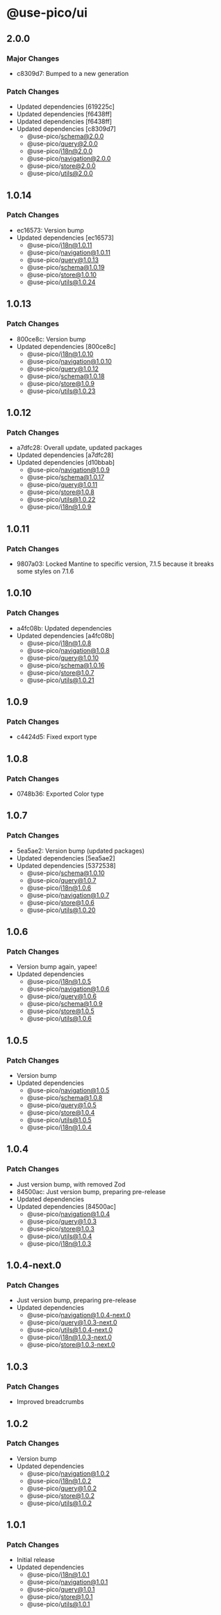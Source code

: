 # @use-pico/ui

## 2.0.0

### Major Changes

- c8309d7: Bumped to a new generation

### Patch Changes

- Updated dependencies [619225c]
- Updated dependencies [f6438ff]
- Updated dependencies [f6438ff]
- Updated dependencies [c8309d7]
    - @use-pico/schema@2.0.0
    - @use-pico/query@2.0.0
    - @use-pico/i18n@2.0.0
    - @use-pico/navigation@2.0.0
    - @use-pico/store@2.0.0
    - @use-pico/utils@2.0.0

## 1.0.14

### Patch Changes

- ec16573: Version bump
- Updated dependencies [ec16573]
    - @use-pico/i18n@1.0.11
    - @use-pico/navigation@1.0.11
    - @use-pico/query@1.0.13
    - @use-pico/schema@1.0.19
    - @use-pico/store@1.0.10
    - @use-pico/utils@1.0.24

## 1.0.13

### Patch Changes

- 800ce8c: Version bump
- Updated dependencies [800ce8c]
    - @use-pico/i18n@1.0.10
    - @use-pico/navigation@1.0.10
    - @use-pico/query@1.0.12
    - @use-pico/schema@1.0.18
    - @use-pico/store@1.0.9
    - @use-pico/utils@1.0.23

## 1.0.12

### Patch Changes

- a7dfc28: Overall update, updated packages
- Updated dependencies [a7dfc28]
- Updated dependencies [d10bbab]
    - @use-pico/navigation@1.0.9
    - @use-pico/schema@1.0.17
    - @use-pico/query@1.0.11
    - @use-pico/store@1.0.8
    - @use-pico/utils@1.0.22
    - @use-pico/i18n@1.0.9

## 1.0.11

### Patch Changes

- 9807a03: Locked Mantine to specific version, 7.1.5 because it breaks some styles on 7.1.6

## 1.0.10

### Patch Changes

- a4fc08b: Updated dependencies
- Updated dependencies [a4fc08b]
    - @use-pico/i18n@1.0.8
    - @use-pico/navigation@1.0.8
    - @use-pico/query@1.0.10
    - @use-pico/schema@1.0.16
    - @use-pico/store@1.0.7
    - @use-pico/utils@1.0.21

## 1.0.9

### Patch Changes

- c4424d5: Fixed export type

## 1.0.8

### Patch Changes

- 0748b36: Exported Color type

## 1.0.7

### Patch Changes

- 5ea5ae2: Version bump (updated packages)
- Updated dependencies [5ea5ae2]
- Updated dependencies [5372538]
    - @use-pico/schema@1.0.10
    - @use-pico/query@1.0.7
    - @use-pico/i18n@1.0.6
    - @use-pico/navigation@1.0.7
    - @use-pico/store@1.0.6
    - @use-pico/utils@1.0.20

## 1.0.6

### Patch Changes

- Version bump again, yapee!
- Updated dependencies
    - @use-pico/i18n@1.0.5
    - @use-pico/navigation@1.0.6
    - @use-pico/query@1.0.6
    - @use-pico/schema@1.0.9
    - @use-pico/store@1.0.5
    - @use-pico/utils@1.0.6

## 1.0.5

### Patch Changes

- Version bump
- Updated dependencies
    - @use-pico/navigation@1.0.5
    - @use-pico/schema@1.0.8
    - @use-pico/query@1.0.5
    - @use-pico/store@1.0.4
    - @use-pico/utils@1.0.5
    - @use-pico/i18n@1.0.4

## 1.0.4

### Patch Changes

- Just version bump, with removed Zod
- 84500ac: Just version bump, preparing pre-release
- Updated dependencies
- Updated dependencies [84500ac]
    - @use-pico/navigation@1.0.4
    - @use-pico/query@1.0.3
    - @use-pico/store@1.0.3
    - @use-pico/utils@1.0.4
    - @use-pico/i18n@1.0.3

## 1.0.4-next.0

### Patch Changes

- Just version bump, preparing pre-release
- Updated dependencies
    - @use-pico/navigation@1.0.4-next.0
    - @use-pico/query@1.0.3-next.0
    - @use-pico/utils@1.0.4-next.0
    - @use-pico/i18n@1.0.3-next.0
    - @use-pico/store@1.0.3-next.0

## 1.0.3

### Patch Changes

- Improved breadcrumbs

## 1.0.2

### Patch Changes

- Version bump
- Updated dependencies
    - @use-pico/navigation@1.0.2
    - @use-pico/i18n@1.0.2
    - @use-pico/query@1.0.2
    - @use-pico/store@1.0.2
    - @use-pico/utils@1.0.2

## 1.0.1

### Patch Changes

- Initial release
- Updated dependencies
    - @use-pico/i18n@1.0.1
    - @use-pico/navigation@1.0.1
    - @use-pico/query@1.0.1
    - @use-pico/store@1.0.1
    - @use-pico/utils@1.0.1
